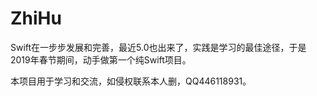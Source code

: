 # ZhiHu
Swift在一步步发展和完善，最近5.0也出来了，实践是学习的最佳途径，于是2019年春节期间，动手做第一个纯Swift项目。

本项目用于学习和交流，如侵权联系本人删，QQ446118931。
